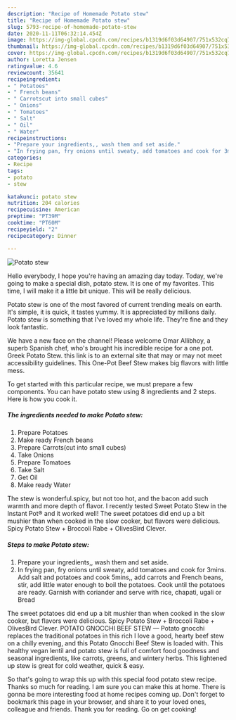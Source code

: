 ```yaml
---
description: "Recipe of Homemade Potato stew"
title: "Recipe of Homemade Potato stew"
slug: 5793-recipe-of-homemade-potato-stew
date: 2020-11-11T06:32:14.454Z
image: https://img-global.cpcdn.com/recipes/b1319d6f03d64907/751x532cq70/potato-stew-recipe-main-photo.jpg
thumbnail: https://img-global.cpcdn.com/recipes/b1319d6f03d64907/751x532cq70/potato-stew-recipe-main-photo.jpg
cover: https://img-global.cpcdn.com/recipes/b1319d6f03d64907/751x532cq70/potato-stew-recipe-main-photo.jpg
author: Loretta Jensen
ratingvalue: 4.6
reviewcount: 35641
recipeingredient:
- " Potatoes"
- " French beans"
- " Carrotscut into small cubes"
- " Onions"
- " Tomatoes"
- " Salt"
- " Oil"
- " Water"
recipeinstructions:
- "Prepare your ingredients,, wash them and set aside."
- "In frying pan, fry onions until sweaty, add tomatoes and cook for 3mins. Add salt and potatoes and cook 5mins,, add carrots and French beans, stir, add little water enough to boil the potatoes. Cook until the potatoes are ready. Garnish with coriander and serve with rice, chapati, ugali or Bread"
categories:
- Recipe
tags:
- potato
- stew

katakunci: potato stew 
nutrition: 204 calories
recipecuisine: American
preptime: "PT39M"
cooktime: "PT60M"
recipeyield: "2"
recipecategory: Dinner

---
```



![Potato stew](https://img-global.cpcdn.com/recipes/b1319d6f03d64907/751x532cq70/potato-stew-recipe-main-photo.jpg)

Hello everybody, I hope you're having an amazing day today. Today, we're going to make a special dish, potato stew. It is one of my favorites. This time, I will make it a little bit unique. This will be really delicious.

Potato stew is one of the most favored of current trending meals on earth. It's simple, it is quick, it tastes yummy. It is appreciated by millions daily. Potato stew is something that I've loved my whole life. They're fine and they look fantastic.

We have a new face on the channel! Please welcome Omar Allibhoy, a superb Spanish chef, who&#39;s brought his incredible recipe for a one pot. Greek Potato Stew. this link is to an external site that may or may not meet accessibility guidelines. This One-Pot Beef Stew makes big flavors with little mess.


To get started with this particular recipe, we must prepare a few components. You can have potato stew using 8 ingredients and 2 steps. Here is how you cook it.

<!--inarticleads1-->

##### The ingredients needed to make Potato stew:

1. Prepare  Potatoes
1. Make ready  French beans
1. Prepare  Carrots(cut into small cubes)
1. Take  Onions
1. Prepare  Tomatoes
1. Take  Salt
1. Get  Oil
1. Make ready  Water


The stew is wonderful.spicy, but not too hot, and the bacon add such warmth and more depth of flavor. I recently tested Sweet Potato Stew in the Instant Pot® and it worked well! The sweet potatoes did end up a bit mushier than when cooked in the slow cooker, but flavors were delicious. Spicy Potato Stew + Broccoli Rabe + OlivesBird Clever. 

<!--inarticleads2-->

##### Steps to make Potato stew:

1. Prepare your ingredients,, wash them and set aside.
1. In frying pan, fry onions until sweaty, add tomatoes and cook for 3mins. Add salt and potatoes and cook 5mins,, add carrots and French beans, stir, add little water enough to boil the potatoes. Cook until the potatoes are ready. Garnish with coriander and serve with rice, chapati, ugali or Bread


The sweet potatoes did end up a bit mushier than when cooked in the slow cooker, but flavors were delicious. Spicy Potato Stew + Broccoli Rabe + OlivesBird Clever. POTATO GNOCCHI BEEF STEW — Potato gnocchi replaces the traditional potatoes in this rich I love a good, hearty beef stew on a chilly evening, and this Potato Gnocchi Beef Stew is loaded with. This healthy vegan lentil and potato stew is full of comfort food goodness and seasonal ingredients, like carrots, greens, and wintery herbs. This lightened up stew is great for cold weather, quick &amp; easy. 

So that's going to wrap this up with this special food potato stew recipe. Thanks so much for reading. I am sure you can make this at home. There is gonna be more interesting food at home recipes coming up. Don't forget to bookmark this page in your browser, and share it to your loved ones, colleague and friends. Thank you for reading. Go on get cooking!
